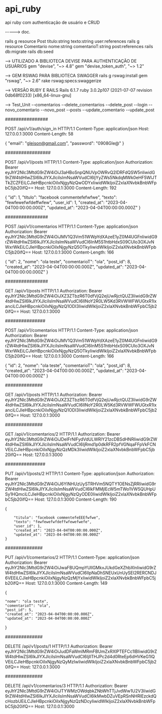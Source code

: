 # api_ruby
api ruby com authenticação de usuário e CRUD


-----> doc.

rails g resource Post titulo:string texto:string  user:references
rails g resource Comentario nome:string comentarioT:string post:references
rails db:migrate
rails db:seed

--> UTILIZADO A BIBLIOTECA DEVISE PARA AUTHENTICAÇÃO DE USUÁRIOS
gem "devise", "~> 4.8"
gem "devise_token_auth", "~> 1.2"


--> GEM RSWAG PARA BIBLIOTECA SWAGGER 
rails g rswag:install
gem "rswag", "~> 2.6"
rake rswag:specs:swaggerize

--> VERSÃO RUBY E RAILS
Rails 6.1.7
ruby 3.0.2p107 (2021-07-07 revision 0db68f0233) [x86_64-linux-gnu]


--> Test_Unit
 --comentarios
 --delete_comentarios
 --delete_post
 --login
 --novo_comentario
 --novo_post
 --posts
 --update_comentario
 --update_post

################

POST /api/v1/auth/sign_in HTTP/1.1
Content-Type: application/json
Host: 127.0.0.1:3000
Content-Length: 58

{
	"email": "gleison@gmail.com",
	"password": "0908Gle@"
} 


#################

POST /api/v1/posts HTTP/1.1
Content-Type: application/json
Authorization: Bearer eyJhY2Nlc3MtdG9rZW4iOiJ3aHBoSnpQNUVpOWRvQ2lDRFdQSW5nIiwidG9rZW4tdHlwZSI6IkJlYXJlciIsImNsaWVudCI6IjYyZWs5NkdqMWk0eHF5WlJTTkZCZFEiLCJleHBpcnkiOiIxNjgyNzQwODYxIiwidWlkIjoiZ2xlaXNvbkBnbWFpbC5jb20ifQ==
Host: 127.0.0.1:3000
Content-Length: 192

 {
		"id": 1,
		"titulo": "facebook commentefefwfwe",
		"texto": "fewfewefwfdeffwfew",
		"user_id": 1,
		"created_at": "2023-04-04T00:00:00.000Z",
		"updated_at": "2023-04-04T00:00:00.000Z"
	}


################

POST /api/v1/comentarios HTTP/1.1
Content-Type: application/json
Authorization: Bearer eyJhY2Nlc3MtdG9rZW4iOiJMV1Q3Vm51WWpYdXAzeE1yZ0M4UGFnIiwidG9rZW4tdHlwZSI6IkJlYXJlciIsImNsaWVudCI6InM5S1htbHdxS09CUlo3OXJvNWxrWkEiLCJleHBpcnkiOiIxNjgyNzQ5OTkyIiwidWlkIjoiZ2xlaXNvbkBnbWFpbC5jb20ifQ==
Host: 127.0.0.1:3000
Content-Length: 166

 {
		"id": 2,
		"nome": "ola teste",
		"comentarioT": "ola",
		"post_id": 8,
		"created_at": "2023-04-04T00:00:00.000Z",
		"updated_at": "2023-04-04T00:00:00.000Z"
	}


################


GET /api/v1/posts HTTP/1.1
Authorization: Bearer eyJhY2Nlc3MtdG9rZW4iOiJXZ3ZTbzR6T0dfVjQ2ejUwRjctQUZ3IiwidG9rZW4tdHlwZSI6IkJlYXJlciIsImNsaWVudCI6IlNoY2R0LW5Kd3RVWWFWUGtxR1lxanciLCJleHBpcnkiOiIxNjgyNzQ1ODI3IiwidWlkIjoiZ2xlaXNvbkBnbWFpbC5jb20ifQ==
Host: 127.0.0.1:3000


###############

POST /api/v1/comentarios HTTP/1.1
Content-Type: application/json
Authorization: Bearer eyJhY2Nlc3MtdG9rZW4iOiJMV1Q3Vm51WWpYdXAzeE1yZ0M4UGFnIiwidG9rZW4tdHlwZSI6IkJlYXJlciIsImNsaWVudCI6InM5S1htbHdxS09CUlo3OXJvNWxrWkEiLCJleHBpcnkiOiIxNjgyNzQ5OTkyIiwidWlkIjoiZ2xlaXNvbkBnbWFpbC5jb20ifQ==
Host: 127.0.0.1:3000
Content-Length: 166

 {
		"id": 2,
		"nome": "ola teste",
		"comentarioT": "ola",
		"post_id": 8,
		"created_at": "2023-04-04T00:00:00.000Z",
		"updated_at": "2023-04-04T00:00:00.000Z"
	}

##############

GET /api/v1/posts HTTP/1.1
Authorization: Bearer eyJhY2Nlc3MtdG9rZW4iOiJXZ3ZTbzR6T0dfVjQ2ejUwRjctQUZ3IiwidG9rZW4tdHlwZSI6IkJlYXJlciIsImNsaWVudCI6IlNoY2R0LW5Kd3RVWWFWUGtxR1lxanciLCJleHBpcnkiOiIxNjgyNzQ1ODI3IiwidWlkIjoiZ2xlaXNvbkBnbWFpbC5jb20ifQ==
Host: 127.0.0.1:3000

##############


GET /api/v1/comentarios/2 HTTP/1.1
Authorization: Bearer eyJhY2Nlc3MtdG9rZW4iOiJDelFrNlFydVdULWRlY21zcDBSdHNRIiwidG9rZW4tdHlwZSI6IkJlYXJlciIsImNsaWVudCI6IjRmd1p0dkRFR2pfVGNqaFFpVkFCNVEiLCJleHBpcnkiOiIxNjgyNzQzMDk3IiwidWlkIjoiZ2xlaXNvbkBnbWFpbC5jb20ifQ==
Host: 127.0.0.1:3000


###############


PUT /api/v1/posts/2 HTTP/1.1
Content-Type: application/json
Authorization: Bearer eyJhY2Nlc3MtdG9rZW4iOiJ6YlNHUzUySTRHVm5NQTY1OENsZjRRIiwidG9rZW4tdHlwZSI6IkJlYXJlciIsImNsaWVudCI6IkFMMjlEcW5mTWo1VW5QUHpUSy1HQmciLCJleHBpcnkiOiIxNjgyNzQyODE0IiwidWlkIjoiZ2xlaXNvbkBnbWFpbC5jb20ifQ==
Host: 127.0.0.1:3000
Content-Length: 190

{

		"titulo": "facebook commentefeEEEfwfwe",
		"texto": "fewfewefwfdeffwfewefwefe",
		"user_id": 1,
		"created_at": "2023-04-04T00:00:00.000Z",
		"updated_at": "2023-04-04T00:00:00.000Z"
	}

##############    

PUT /api/v1/comentarios/2 HTTP/1.1
Content-Type: application/json
Authorization: Bearer eyJhY2Nlc3MtdG9rZW4iOiJwaFBUQmpYUllGMkxJUkdGeXZhbXlnIiwidG9rZW4tdHlwZSI6IkJlYXJlciIsImNsaWVudCI6IlpNaDhSNEUxUnUySEI2RERCNDJ6VEEiLCJleHBpcnkiOiIxNjgyNzQzMjYxIiwidWlkIjoiZ2xlaXNvbkBnbWFpbC5jb20ifQ==
Host: 127.0.0.1:3000
Content-Length: 149

{

	"nome": "ola teste",
	"comentarioT": "ola",
	"post_id": 5,
	"created_at": "2023-04-04T00:00:00.000Z",
	"updated_at": "2023-04-04T00:00:00.000Z"
}

##############

DELETE /api/v1/posts/1 HTTP/1.1
Authorization: Bearer eyJhY2Nlc3MtdG9rZW4iOiJudDFaWmlMRmFBUmZxRXlPTEFCc1lBIiwidG9rZW4tdHlwZSI6IkJlYXJlciIsImNsaWVudCI6IjllTHJPc2d4d0RteEp6dHVKeG1lQVEiLCJleHBpcnkiOiIxNjgyNzQyMzIwIiwidWlkIjoiZ2xlaXNvbkBnbWFpbC5jb20ifQ==
Host: 127.0.0.1:3000

##############

DELETE /api/v1/comentarios/3 HTTP/1.1
Authorization: Bearer eyJhY2Nlc3MtdG9rZW4iOiJTYWMzOWdqbkZNbWhTTjJvdWw1U2V3IiwidG9rZW4tdHlwZSI6IkJlYXJlciIsImNsaWVudCI6IkMwbDZuVEpRSnNHRlEzckdQcHozbUEiLCJleHBpcnkiOiIxNjgyNzQzNDcyIiwidWlkIjoiZ2xlaXNvbkBnbWFpbC5jb20ifQ==
Host: 127.0.0.1:3000
